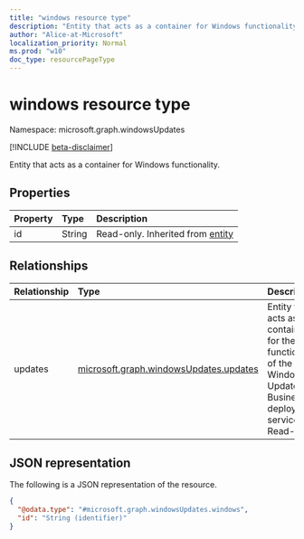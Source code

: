 ```yaml
---
title: "windows resource type"
description: "Entity that acts as a container for Windows functionality."
author: "Alice-at-Microsoft"
localization_priority: Normal
ms.prod: "w10"
doc_type: resourcePageType
---
```


# windows resource type

Namespace: microsoft.graph.windowsUpdates

[!INCLUDE [beta-disclaimer](../../includes/beta-disclaimer.md)]

Entity that acts as a container for Windows functionality.

## Properties
|Property|Type|Description|
|:---|:---|:---|
|id|String|Read-only. Inherited from [entity](../resources/entity.md)|

## Relationships
|Relationship|Type|Description|
|:---|:---|:---|
|updates|[microsoft.graph.windowsUpdates.updates](../resources/windowsupdates-updates.md)|Entity that acts as a container for the functionality of the Windows Update for Business deployment service. Read-only.|

## JSON representation
The following is a JSON representation of the resource.
<!-- {
  "blockType": "resource",
  "keyProperty": "id",
  "@odata.type": "microsoft.graph.windowsUpdates.windows",
  "baseType": "microsoft.graph.entity",
  "openType": false
}
-->
``` json
{
  "@odata.type": "#microsoft.graph.windowsUpdates.windows",
  "id": "String (identifier)"
}
```

